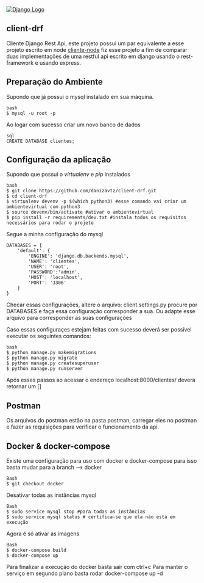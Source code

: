 [![Django Logo](https://realpython.com/learn/start-django/img/django-logo-positive.png)](https://www.djangoproject.com/)
## client-drf
Cliente Django Rest Api, este projeto possui um par equivalente a esse projeto escrito em node [cliente-node](https://github.com/danizavtz/cliente-node) fiz esse projeto a fim de comparar duas implementações de uma restful api escrito em django usando o rest-framework e usando express.

## Preparação do Ambiente

Supondo que já possui o mysql instalado em sua máquina.
```
bash
$ mysql -u root -p
```
Ao logar com sucesso criar um novo banco de dados
```
sql
CREATE DATABASE clientes;
```
## Configuração da aplicação
Supondo que possui o *virtualenv* e *pip* instalados
```
bash
$ git clone https://github.com/danizavtz/client-drf.git
$ cd client-drf
$ virtualenv devenv -p $(which python3) #esse comando vai criar um ambientevirtual com python3
$ source devenv/bin/activate #ativar o ambientevirtual
$ pip install -r requirements/dev.txt #instala todos os requisitos necessários para rodar o projeto
```
Segue a minha configuração do mysql
```
DATABASES = {
    'default': {
        'ENGINE': 'django.db.backends.mysql',
        'NAME': 'clientes',
        'USER': 'root',
        'PASSWORD':'admin',
        'HOST': 'localhost',
        'PORT': '3306'
    }
}
```
Checar essas configurações, altere o arquivo:
client.settings.py
procure por DATABASES e faça essa configuração corresponder a sua.
Ou adapte esse arquivo para corresponder as suas configurações

Caso essas configuraçes estejam feitas com sucesso deverá ser possível executar os seguintes comandos:
```
bash
$ python manage.py makemigrations
$ python manage.py migrate
$ python manage.py createsuperuser
$ python manage.py runserver
```
Após esses passos ao acessar o endereço localhost:8000/clientes/
deverá retornar um []

## Postman
Os arquivos do postman estão na pasta postman, carregar eles no postman e fazer as requisições para verificar o funcionamento da api.

## Docker & docker-compose
Existe uma configuração para uso com docker e docker-compose
para isso basta mudar para a branch --> docker
```
Bash
$ git checkout docker
```
Desativar todas as instâncias mysql
```
Bash
$ sudo service mysql stop #para todas as instâncias
$ sudo service mysql status # certifica-se que ela não está em execução
```
Agora é só ativar as imagens
```
Bash
$ docker-compose build
$ docker-compose up
```
Para finalizar a execução do docker basta sair com ctrl+c
Para manter o serviço em segundo plano basta rodar  docker-compose up -d
